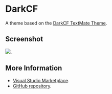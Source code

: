 # DarkCF

A theme based on the [DarkCF TextMate Theme](http://colorsublime.com/theme/DarkCF).


## Screenshot
![](https://raw.githubusercontent.com/gerane/VSCodeThemes/master/gerane.Theme-DarkCF/screenshot.png).


## More Information
* [Visual Studio Marketplace](https://marketplace.visualstudio.com/items/gerane.Theme-DarkCF).
* [GitHub repository](https://github.com/gerane/VSCodeThemes).
